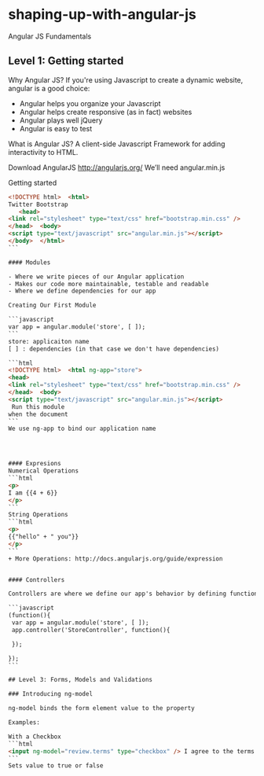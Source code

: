 shaping-up-with-angular-js
==========================

Angular JS Fundamentals

## Level 1: Getting started

Why Angular JS?
If you're using Javascript to create a dynamic website, angular is a good choice:

- Angular helps you organize your Javascript
- Angular helps create responsive (as in fact) websites
- Angular plays well jQuery
- Angular is easy to test

What is Angular JS?
A client-side Javascript Framework for adding interactivity to HTML.


Download AngularJS 
http://angularjs.org/ 
We’ll need angular.min.js

Getting started
````html
<!DOCTYPE html>  <html> 
Twitter Bootstrap
￼￼￼<head> 
<link rel="stylesheet" type="text/css" href="bootstrap.min.css" /> 
</head>  <body> 
<script type="text/javascript" src="angular.min.js"></script> 
</body>  </html>
```

#### Modules

- Where we write pieces of our Angular application
- Makes our code more maintainable, testable and readable
- Where we define dependencies for our app

Creating Our First Module

```javascript
var app = angular.module('store', [ ]);
```
store: applicaiton name
[ ] : dependencies (in that case we don't have dependencies)

```html
<!DOCTYPE html>  <html ng-app="store"> 
<head> 
<link rel="stylesheet" type="text/css" href="bootstrap.min.css" /> 
</head>  <body> 
<script type="text/javascript" src="angular.min.js"></script> 
￼Run this module
when the document
```
We use ng-app to bind our application name




#### Expresions
Numerical Operations
```html
<p>
I am {{4 + 6}} 
</p>
```
String Operations
```html
<p>
{{"hello" + " you"}} 
</p>
```
+ More Operations: http://docs.angularjs.org/guide/expression


#### Controllers

Controllers are where we define our app's behavior by defining functions and values.

```javascript
(function(){
 var app = angular.module('store', [ ]);
 app.controller('StoreController', function(){

 });

});
```

## Level 3: Forms, Models and Validations

### Introducing ng-model

ng-model binds the form element value to the property

Examples:

With a Checkbox
```html
<input ng-model="review.terms" type="checkbox" /> I agree to the terms
```
Sets value to true or false


